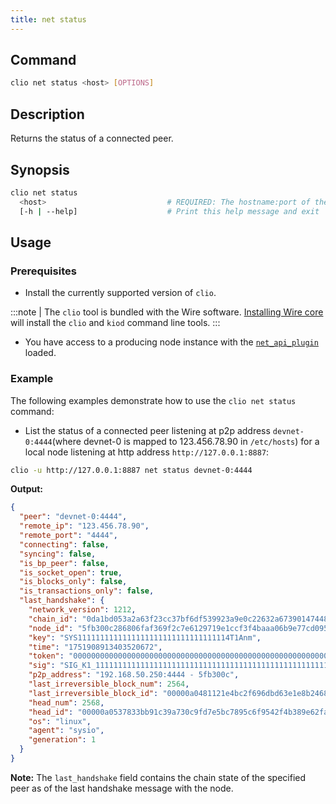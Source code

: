 ```yaml
---
title: net status
---
```


## Command

```sh
clio net status <host> [OPTIONS]
```

## Description

Returns the status of a connected peer.

## Synopsis

```sh
clio net status
  <host>                           # REQUIRED: The hostname:port of the peer to query
  [-h | --help]                    # Print this help message and exit
```

## Usage

### Prerequisites

* Install the currently supported version of `clio`.

:::note
| The `clio` tool is bundled with the Wire software. [Installing Wire core](/docs/getting-started/install-dependencies.md) will install the `clio` and `kiod` command line tools.
:::

* You have access to a producing node instance with the [`net_api_plugin`](../../../nodeop/plugins/net-api-plugin.md) loaded.

### Example

The following examples demonstrate how to use the `clio net status` command:

* List the status of a connected peer listening at p2p address `devnet-0:4444`(where devnet-0 is mapped to 123.456.78.90 in `/etc/hosts`) for a local node listening at http address `http://127.0.0.1:8887`:

```sh
clio -u http://127.0.0.1:8887 net status devnet-0:4444
```

**Output:**

```json
{
  "peer": "devnet-0:4444",
  "remote_ip": "123.456.78.90",
  "remote_port": "4444",
  "connecting": false,
  "syncing": false,
  "is_bp_peer": false,
  "is_socket_open": true,
  "is_blocks_only": false,
  "is_transactions_only": false,
  "last_handshake": {
    "network_version": 1212,
    "chain_id": "0da1bd053a2a63f23cc37bf6df539923a9e0c22632a67390147448174f3bea18",
    "node_id": "5fb300c286806faf369f2c7e6129719e1ccf3f4baaa06b9e77cd095f39718480",
    "key": "SYS1111111111111111111111111111111114T1Anm",
    "time": "1751908913403520672",
    "token": "0000000000000000000000000000000000000000000000000000000000000000",
    "sig": "SIG_K1_111111111111111111111111111111111111111111111111111111111111111116uk5ne",
    "p2p_address": "192.168.50.250:4444 - 5fb300c",
    "last_irreversible_block_num": 2564,
    "last_irreversible_block_id": "00000a0481121e4bc2f696dbd63e1e8b2468eb3b696ddba2a1f679f5b10ccdd9",
    "head_num": 2568,
    "head_id": "00000a0537833bb91c39a730c9fd7e5bc7895c6f9542f4b389e62faeab09a73f",
    "os": "linux",
    "agent": "sysio",
    "generation": 1
  }
}
```

**Note:** The `last_handshake` field contains the chain state of the specified peer as of the last handshake message with the node.

<!-- For more information read the [Handshake Message](https://developers.eos.io/welcome/latest/protocol/network_peer_protocol#421-handshake-message) in the _Network Peer Protocol_ document. -->

